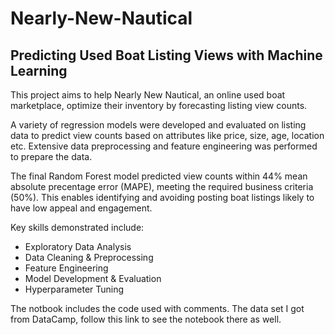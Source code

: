 # Nearly-New-Nautical
## Predicting Used Boat Listing Views with Machine Learning
This project aims to help Nearly New Nautical, an online used boat marketplace, optimize their inventory by forecasting listing view counts.

A variety of regression models were developed and evaluated on listing data to predict view counts based on attributes like price, size, age, location etc. Extensive data preprocessing and feature engineering was performed to prepare the data.

The final Random Forest model predicted view counts within  44% mean absolute precentage error (MAPE), meeting the required business criteria (50%). This enables identifying and avoiding posting boat listings likely to have low appeal and engagement.

Key skills demonstrated include:

- Exploratory Data Analysis
- Data Cleaning & Preprocessing
- Feature Engineering
- Model Development & Evaluation
- Hyperparameter Tuning

The notbook includes the code used with comments. The data set I got from DataCamp, follow this link to see the notebook there as well.
